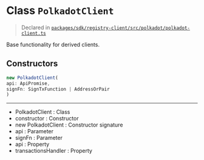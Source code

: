 # Class `PolkadotClient`
> Declared in [`packages/sdk/registry-client/src/polkadot/polkadot-client.ts`](https://github.com/dxos/protocols/blob/main/packages/sdk/registry-client/src/polkadot/polkadot-client.ts#L13)

Base functionality for derived clients.

## Constructors
```ts
new PolkadotClient(
api: ApiPromise,
signFn: SignTxFunction | AddressOrPair
)
```

---
- PolkadotClient : Class
- constructor : Constructor
- new PolkadotClient : Constructor signature
- api : Parameter
- signFn : Parameter
- api : Property
- transactionsHandler : Property
